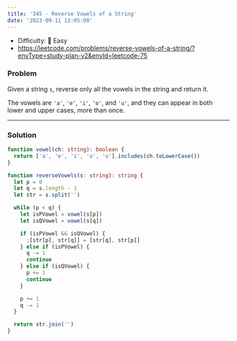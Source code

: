 ```yaml
---
title: '345 - Reverse Vowels of a String'
date: '2023-09-11 13:05:00'
---
```


- Difficulty: 🍰 Easy
- https://leetcode.com/problems/reverse-vowels-of-a-string/?envType=study-plan-v2&envId=leetcode-75

### Problem

Given a string `s`, reverse only all the vowels in the string and return it.

The vowels are `'a'`, `'e'`, `'i'`, `'o'`, and `'u'`, and they can appear in both lower and upper cases, more than once.

---

### Solution

```ts
function vowel(ch: string): boolean {
  return ['a', 'e', 'i', 'o', 'u'].includes(ch.toLowerCase())
}

function reverseVowels(s: string): string {
  let p = 0
  let q = s.length - 1
  let str = s.split('')

  while (p < q) {
    let isPVowel = vowel(s[p])
    let isQVowel = vowel(s[q])

    if (isPVowel && isQVowel) {
      ;[str[p], str[q]] = [str[q], str[p]]
    } else if (isPVowel) {
      q -= 1
      continue
    } else if (isQVowel) {
      p += 1
      continue
    }

    p += 1
    q -= 1
  }

  return str.join('')
}
```
